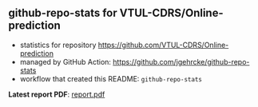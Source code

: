 ## github-repo-stats for VTUL-CDRS/Online-prediction

- statistics for repository https://github.com/VTUL-CDRS/Online-prediction
- managed by GitHub Action: https://github.com/jgehrcke/github-repo-stats
- workflow that created this README: `github-repo-stats`

**Latest report PDF**: [report.pdf](https://github.com/VTUL-CDRS/Online-prediction/raw/github-repo-stats/VTUL-CDRS/Online-prediction/latest-report/report.pdf)

